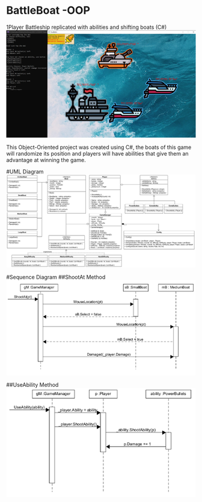 # BattleBoat -OOP
1Player Battleship replicated with abilities and shifting boats (C#)
![GameDemo](https://github.com/andrewzw/BattleBoat-OOP/blob/main/Diagrams/Game.png)

This Object-Oriented project was created using C#, the boats of this game will randomize its position and players will have abilities that give them an advantage at winning the game. 

#UML Diagram
![UML](https://github.com/andrewzw/BattleBoat-OOP/blob/main/Diagrams/UML.png)

#Sequence Diagram
##ShootAt Method
![ShootAt](https://github.com/andrewzw/BattleBoat-OOP/blob/main/Diagrams/ShootAt_SequenceDiagram.png)

##UseAbility Method
![UseAbility](https://github.com/andrewzw/BattleBoat-OOP/blob/main/Diagrams/UseAbility_SequenceDiagram.png)
